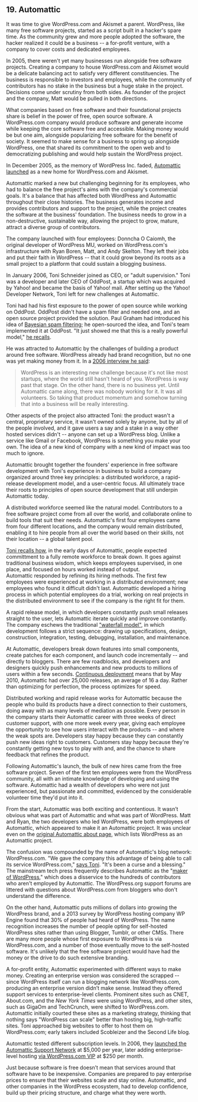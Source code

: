 ## 19. Automattic

It was time to give WordPress.com and Akismet a parent. WordPress, like many free software projects, started as a script built in a hacker's spare time. As the community grew and more people adopted the software, the hacker realized it could be a business -- a for-profit venture, with a company to cover costs and dedicated employees. 

In 2005, there weren't yet many businesses run alongside free software projects. Creating a company to house WordPress.com and Akismet would be a delicate balancing act to satisfy very different constituencies. The business is responsible to investors and employees, while the community of contributors has no stake in the business but a huge stake in the project. Decisions come under scrutiny from both sides. As founder of the project and the company, Matt would be pulled in both directions. 

What companies based on free software and their foundational projects share is belief in the power of free, open source software. A WordPress.com company would produce software and generate income while keeping the core software free and accessible. Making money would be but one aim, alongside popularizing free software for the benefit of society. It seemed to make sense for a business to spring up alongside WordPress, one that shared its commitment to the open web and to democratizing publishing and would help sustain the WordPress project. 

In December 2005, as the memory of WordPress Inc. faded, [Automattic launched](http://ma.tt/2005/12/automattic-beta/) as a new home for WordPress.com and Akismet. 

Automattic marked a new but challenging beginning for its employees, who had to balance the free project's aims with the company's commercial goals. It's a balance that has affected both WordPress and Automattic throughout their close histories. The business generates income and provides contributors and support to the project, while the project creates the software at the business' foundation. The business needs to grow in a non-destructive, sustainable way, allowing the project to grow, mature, attract a diverse group of contributors. 

The company launched with four employees: Donncha O Caiomh, the original developer of WordPress MU, worked on WordPress.com's infrastructure with Ryan Boren, Matt, and Andy Skelton. They left their jobs and put their faith in WordPress -- that it could grow beyond its roots as a small project to a platform that could sustain a blogging business. 		

In January 2006, Toni Schneider joined as CEO, or "adult supervision." Toni was a developer and later CEO of OddPost, a startup which was acquired by Yahoo! and became the basis of Yahoo! mail. After setting up the Yahoo! Developer Network, Toni left for new challenges at Automattic. 	
	
Toni had had his first exposure to the power of open source while working on OddPost. OddPost didn't have a spam filter and needed one, and an open source project provided the solution. Paul Graham had introduced his idea of [Bayesian spam filtering](http://www.paulgraham.com/spam.html); he open-sourced the idea, and Toni's team implemented it at OddPost. "It just showed me that this is a really powerful model," [he recalls](http://archive.wordpress.org/interviews/2013_07_27_Schneider.html#L28). 

He was attracted to Automattic by the challenges of building a product around free software. WordPress already had brand recognition, but no one was yet making money from it. In a [2006 interview he said](http://money.cnn.com/2006/04/18/magazines/business2/startuptype/index.htm):		

> WordPress is an interesting new challenge because it's not like most startups, where the world still hasn't heard of you. WordPress is way past that stage. On the other hand, there is no business yet. Until Automattic came along, there was nobody working for it. It was all volunteers. So taking that product momentum and somehow turning that into a business will be really interesting.		

Other aspects of the project also attracted Toni: the product wasn't a central, proprietary service, it wasn't owned solely by anyone, but by all of the people involved, and it gave users a say and a stake in a way other hosted services didn't -- anyone can set up a WordPress blog. Unlike a service like Gmail or Facebook, WordPress is something you make your own. The idea of a new kind of company with a new kind of impact was too much to ignore.

Automattic brought together the founders' experience in free software development with Toni's experience in business to build a company organized around three key principles: a distributed workforce, a rapid-release development model, and a user-centric focus. All ultimately trace their roots to principles of open source development that still underpin Automattic today.	

A distributed workforce seemed like the natural model. Contributors to a free software project come from all over the world, and collaborate online to build tools that suit their needs. Automattic's first four employees came from four different locations, and the company would remain distributed, enabling it to hire people from all over the world based on their skills, not their location -- a global talent pool. 

[Toni recalls how](http://archive.wordpress.org/interviews/2013_07_27_Schneider.html#L16), in the early days of Automattic, people expected committment to a fully remote workforce to break down. It goes against traditional business wisdom, which keeps employees supervised, in one place, and focused on hours worked instead of output.		
Automattic responded by refining its hiring methods. The first few employees were experienced at working in a distributed environment; new employees who found it difficult didn't last. Automattic developed a hiring process in which potential employees do a trial, working on real projects in the distributed environment to see if the company is the right fit for them.

A rapid release model, in which developers constantly push small releases straight to the user, lets Automattic iterate quickly and improve constantly. The company eschews the traditional ["waterfall model"](https://en.wikipedia.org/wiki/Waterfall_model), in which development follows a strict sequence: drawing up specifications, design, construction, integration, testing, debugging, installation, and maintenance. 

At Automattic, developers break down features into small components, create patches for each component, and launch code incrementally -- and directly to bloggers. There are few roadblocks, and developers and designers quickly push enhancements and new products to millions of users within a few seconds. [Continuous deployment](http://toni.org/2010/05/19/in-praise-of-continuous-deployment-the-wordpress-com-story/) means that by May 2010, Automattic had over 25,000 releases, an average of 16 a day. Rather than optimizing for perfection, the process optimizes for speed. 	

Distributed working and rapid release works for Automattic because the people who build its products have a direct connection to their customers, doing away with as many levels of mediation as possible. Every person in the company starts their Automattic career with three weeks of direct customer support, with one more week every year, giving each employee the opportunity to see how users interact with the products -- and where the weak spots are. Developers stay happy because they can constantly push new ideas right to customers. Customers stay happy because they're constantly getting new toys to play with and, and the chance to share feedback that refines the product.		

Following Automattic's launch, the bulk of new hires came from the free software project. Seven of the first ten employees were from the WordPress community, all with an intimate knowledge of developing and using the software. Automattic had a wealth of developers who were not just experienced, but passionate and committed, evidenced by the considerable volunteer time they'd put into it.

From the start, Automattic was both exciting and contentious. It wasn’t obvious what was part of Automattic and what was part of WordPress. Matt and Ryan, the two developers who led WordPress, were both employees of Automattic, which appeared to make it an Automattic project. It was unclear even on the [original Automattic about page](https://web.archive.org/web/20051224051341/http://www.automattic.com/projects/), which lists WordPress as an Automattic project. 	

The confusion was compounded by the name of Automattic's blog network: WordPress.com. "We gave the company this advantage of being able to call its service WordPress.com," [says Toni](http://archive.wordpress.org/interviews/2013_07_27_Schneider.html#L40). "It's been a curse and a blessing."  The mainstream tech press frequently describes Automattic as the "[maker of WordPress](http://mashable.com/2014/04/09/automattic-acquires-longreads/)," which does a disservice to the hundreds of contributors who aren't employed by Automattic. The WordPress.org support forums are littered with questions about WordPress.com from bloggers who don't understand the difference.

On the other hand, Automattic puts millions of dollars into growing the WordPress brand, and a 2013 survey by WordPress hosting company WP Engine found that 30% of people had heard of WordPress. The name recognition increases the number of people opting for self-hosted WordPress sites rather than using Blogger, Tumblr, or other CMSs. There are many more people whose first exposure to WordPress is via WordPress.com, and a number of those eventually move to the self-hosted software. It's unlikely that the free software project would have had the money or the drive to do such extensive branding.

A for-profit entity, Automattic experimented with different ways to make money. Creating an enterprise version was  considered the scrapped -- since WordPress itself can run a blogging network like WordPress.com, producing an enterprise version didn’t make sense. Instead they offered support services to enterprise-level clients. Prominent sites such as CNET, About.com, and the _New York Times_ were using WordPress, and other sites, such as GigaOm and TechCrunch, were shifted to WordPress.com. Automattic initially courted these sites as a marketing strategy, thinking that nothing says "WordPress can scale" better than hosting big, high-traffic sites. Toni approached big websites to offer to host them on WordPress.com; early takers included Scobleizer and the Second Life blog. 

Automattic tested different subscription levels. In 2006, they [launched the Automattic Support Network](http://toni.org/2006/06/26/automattic-support-network/) at $5,000 per year, later adding enterprise-level hosting [via WordPress.com VIP](http://ma.tt/2006/09/wordpresscom-vip/) at $250 per month.

Just because software is free doesn’t mean that services around that software have to be inexpensive. Companies are prepared to pay enterprise prices to ensure that their websites scale and stay online. Automattic, and other companies in the WordPress ecosystem, had to develop confidence, build up their pricing structure, and charge what they were worth.		
